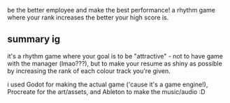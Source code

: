 be the better employee and make the best performance! a rhythm game where your rank increases the better your high score is.

## summary ig

it's a rhythm game where your goal is to be "attractive" - not to have game with the manager (lmao???), but to make your resume as shiny as possible by increasing the rank of each colour track you're given.

i used Godot for making the actual game ('cause it's a game engine!), Procreate for the art/assets, and Ableton to make the music/audio :D
